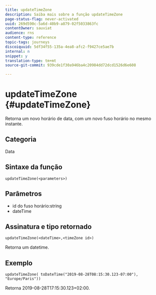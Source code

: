 ```yaml
---
title: updateTimeZone
description: Saiba mais sobre a função updateTimeZone
page-status-flag: never-activated
uuid: 269d590c-5a6d-40b9-a879-02f5033863fc
contentOwner: sauviat
audience: rns
content-type: reference
topic-tags: journeys
discoiquuid: 5df34f55-135a-4ea8-afc2-f9427ce5ae7b
internal: n
snippet: y
translation-type: tm+mt
source-git-commit: 939cde1f30a946ba4c20984dd72dcd1526d6e608

---
```



# updateTimeZone {#updateTimeZone}

Retorna um novo horário de data, com um novo fuso horário no mesmo instante.

## Categoria

Data

## Sintaxe da função

`updateTimeZone(<parameters>)`

## Parâmetros

* id do fuso horário:string
* dateTime

## Assinatura e tipo retornado

`updateTimeZone(<dateTime>,<timeZone id>)`

Retorna um datetime.

## Exemplo

`updateTimeZone( toDateTime("2019-08-28T08:15:30.123-07:00"), "Europe/Paris"))`

Retorna 2019-08-28T17:15:30.123+02:00.

<!--`updateTimeZone( toDateTime("2019-08-28T08:15:30.123-07:00"), toTimeZone("Europe/Paris")))`

Returns "2019-08-28T17:15:30.123+02:00".-->
